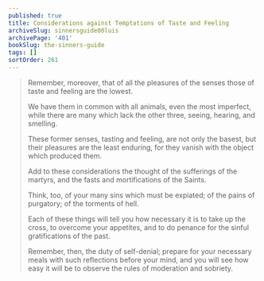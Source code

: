 ```yaml
---
published: true
title: Considerations against Temptations of Taste and Feeling
archiveSlug: sinnersguide00luis
archivePage: '401'
bookSlug: the-sinners-guide
tags: []
sortOrder: 261
---
```


> Remember, moreover, that of all the pleasures of the senses those of taste and feeling are the lowest.
> 
> We have them in common with all animals, even the most imperfect, while there are many which lack the other three, seeing, hearing, and smelling.
> 
> These former senses, tasting and feeling, are not only the basest, but their pleasures are the least enduring, for they vanish with the object which produced them.
> 
> Add to these considerations the thought of the sufferings of the martyrs, and the fasts and mortifications of the Saints.
> 
> Think, too, of your many sins which must be expiated; of the pains of purgatory; of the torments of hell.
> 
> Each of these things will tell you how necessary it is to take up the cross, to overcome your appetites, and to do penance for the sinful gratifications of the past.
> 
> Remember, then, the duty of self-denial; prepare for your necessary meals with such reflections before your mind, and you will see how easy it will be to observe the rules of moderation and sobriety.
